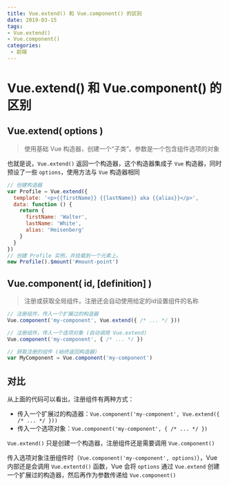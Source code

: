 ```yaml
---
title: Vue.extend() 和 Vue.component() 的区别
date: 2019-03-15
tags:
- Vue.extend()
- Vue.component()
categories: 
 - 前端
---
```

# Vue.extend() 和 Vue.component() 的区别
## Vue.extend( options )

> 使用基础 Vue 构造器，创建一个“子类”。参数是一个包含组件选项的对象

也就是说，`Vue.extend()` 返回一个构造器，这个构造器集成子 `Vue` 构造器，同时预设了一些 `options`，使用方法与 `Vue` 构造器相同

```JavaScript
// 创建构造器
var Profile = Vue.extend({
  template: '<p>{{firstName}} {{lastName}} aka {{alias}}</p>',
  data: function () {
    return {
      firstName: 'Walter',
      lastName: 'White',
      alias: 'Heisenberg'
    }
  }
})
// 创建 Profile 实例，并挂载到一个元素上。
new Profile().$mount('#mount-point')
```

## Vue.component( id, [definition] )

> 注册或获取全局组件。注册还会自动使用给定的id设置组件的名称

```JavaScript
// 注册组件，传入一个扩展过的构造器
Vue.component('my-component', Vue.extend({ /* ... */ }))

// 注册组件，传入一个选项对象 (自动调用 Vue.extend)
Vue.component('my-component', { /* ... */ })

// 获取注册的组件 (始终返回构造器)
var MyComponent = Vue.component('my-component')
```

## 对比

从上面的代码可以看出，注册组件有两种方式：

- 传入一个扩展过的构造器：`Vue.component('my-component', Vue.extend({ /* ... */ }))`
- 传入一个选项对象：`Vue.component('my-component', { /* ... */ })`

`Vue.extend()` 只是创建一个构造器，注册组件还是需要调用 `Vue.component()`

传入选项对象注册组件时（`Vue.component('my-component', options)`），Vue 内部还是会调用 `Vue.extentd()` 函数，Vue 会将 `options` 通过 `Vue.extend` 创建一个扩展过的构造器，然后再作为参数传递给 `Vue.component()`
